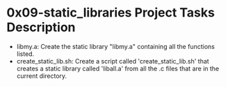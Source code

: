# 0x09-static_libraries Project Tasks Description
* libmy.a: Create the static library "libmy.a" containing all the functions listed.
* create_static_lib.sh: Create a script called 'create_static_lib.sh' that creates a static library called 'liball.a' from all the .c files that are in the current directory.
